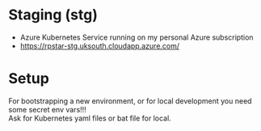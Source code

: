 # Staging (stg)
- Azure Kubernetes Service running on my personal Azure subscription
- https://rpstar-stg.uksouth.cloudapp.azure.com/

# Setup
For bootstrapping a new environment, or for local development you need some secret env vars!!!  
Ask for Kubernetes yaml files or bat file for local.